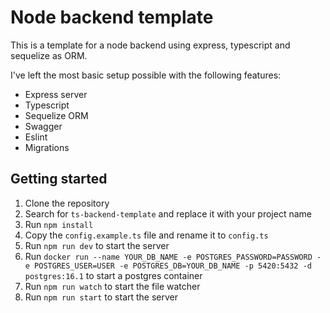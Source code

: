 # Node backend template
This is a template for a node backend using express, typescript and sequelize as ORM.

I've left the most basic setup possible with the following features:
- Express server
- Typescript
- Sequelize ORM
- Swagger
- Eslint
- Migrations

## Getting started
1. Clone the repository
2. Search for `ts-backend-template` and replace it with your project name
3. Run `npm install`
4. Copy the `config.example.ts` file and rename it to `config.ts`
5. Run `npm run dev` to start the server
6. Run `docker run --name YOUR_DB_NAME -e POSTGRES_PASSWORD=PASSWORD -e POSTGRES_USER=USER -e POSTGRES_DB=YOUR_DB_NAME -p 5420:5432 -d postgres:16.1` to start a postgres container
7. Run `npm run watch` to start the file watcher
8. Run `npm run start` to start the server